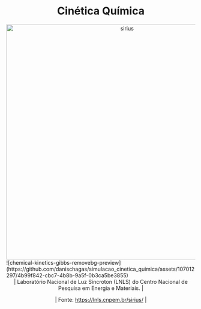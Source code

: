 <h1 align="center"> Cinética Química </h1>

<div align="center">
<img width="628" alt="sirius" src=""> 
</div>![chemical-kinetics-gibbs-removebg-preview](https://github.com/danischagas/simulacao_cinetica_quimica/assets/107012297/4b99f842-cbc7-4b8b-9a5f-0b3ca5be3855)

 
 <div align="center">  | Laboratório Nacional de Luz Síncroton (LNLS) do Centro Nacional de Pesquisa em Energia e Materiais. | 
  
  | Fonte: https://lnls.cnpem.br/sirius/ |
  </div>
